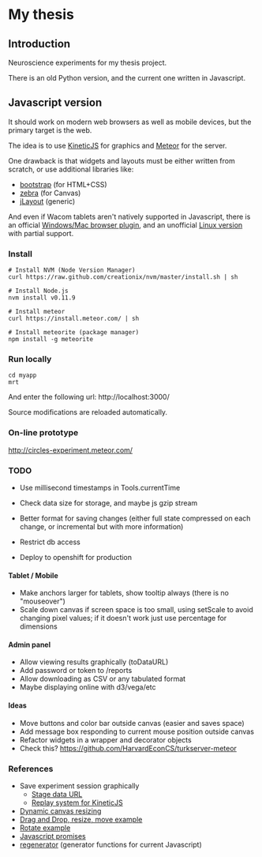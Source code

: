 # My thesis

## Introduction

Neuroscience experiments for my thesis project.

There is an old Python version, and the current one written in Javascript.

## Javascript version

It should work on modern web browsers as well as mobile devices, but the primary target is the web.

The idea is to use [KineticJS](http://kineticjs.com/) for graphics and [Meteor](https://www.meteor.com/) for the server.

One drawback is that widgets and layouts must be either written from scratch, or use additional libraries like:
- [bootstrap](http://getbootstrap.com/) (for HTML+CSS)
- [zebra](http://www.zebkit.com/) (for Canvas)
- [jLayout](http://www.bramstein.com/projects/jlayout/) (generic)

And even if Wacom tablets aren't natively supported in Javascript, there is an official [Windows/Mac browser plugin](http://www.wacomeng.com/web/WebPluginReleaseNotes.htm), and an unofficial [Linux version](https://github.com/ZaneA/WacomWebPlugin) with partial support.

### Install

```
# Install NVM (Node Version Manager)
curl https://raw.github.com/creationix/nvm/master/install.sh | sh

# Install Node.js
nvm install v0.11.9

# Install meteor
curl https://install.meteor.com/ | sh

# Install meteorite (package manager)
npm install -g meteorite
```

### Run locally

```
cd myapp
mrt
```

And enter the following url: http://localhost:3000/

Source modifications are reloaded automatically.

### On-line prototype

http://circles-experiment.meteor.com/

### TODO

- Use millisecond timestamps in Tools.currentTime
- Check data size for storage, and maybe js gzip stream
- Better format for saving changes (either full state compressed on each change, or incremental but with more information)

- Restrict db access
- Deploy to openshift for production

#### Tablet / Mobile

- Make anchors larger for tablets, show tooltip always (there is no "mouseover")
- Scale down canvas if screen space is too small, using setScale to avoid changing pixel values; if it doesn't work just use percentage for dimensions

#### Admin panel

- Allow viewing results graphically (toDataURL)
- Add password or token to /reports
- Allow downloading as CSV or any tabulated format
- Maybe displaying online with d3/vega/etc

#### Ideas

- Move buttons and color bar outside canvas (easier and saves space)
- Add message box responding to current mouse position outside canvas
- Refactor widgets in a wrapper and decorator objects
- Check this? https://github.com/HarvardEconCS/turkserver-meteor

### References

- Save experiment session graphically
  - [Stage data URL](http://www.html5canvastutorials.com/kineticjs/html5-canvas-stage-data-url-with-kineticjs/)
  - [Replay system for KineticJS](http://nightlycoding.com/index.php/2014/01/replay-system-for-kineticjs-and-html5-canvas/)
- [Dynamic canvas resizing](http://stackoverflow.com/questions/20770247/dynamic-canvas-re-sizing-in-kineticjs)
- [Drag and Drop, resize, move example](http://www.html5canvastutorials.com/labs/html5-canvas-drag-and-drop-resize-and-invert-images/)
- [Rotate example](http://codepen.io/ArtemGr/pen/ociAD)
- [Javascript promises](http://www.html5rocks.com/en/tutorials/es6/promises/)
- [regenerator](http://facebook.github.io/regenerator/) (generator functions for current Javascript)